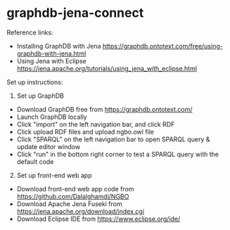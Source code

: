 # graphdb-jena-connect

Reference links:
- Installing GraphDB with Jena https://graphdb.ontotext.com/free/using-graphdb-with-jena.html
- Using Jena with Eclipse https://jena.apache.org/tutorials/using_jena_with_eclipse.html

Set up instructions: 

1) Set up GraphDB
- Download GraphDB free from https://graphdb.ontotext.com/
- Launch GraphDB locally
- Click "import" on the left navigation bar, and click RDF
- Click upload RDF files and upload ngbo.owl file
- Click "SPARQL" on the left navigation bar to open SPARQL query & update editor window
- Click "run" in the bottom right corner to test a SPARQL query with the default code

2) Set up front-end web app
- Download front-end web app code from https://github.com/Dalalghamdi/NGBO
- Download Apache Jena Fuseki from https://jena.apache.org/download/index.cgi
- Download Eclipse IDE from https://www.eclipse.org/ide/


